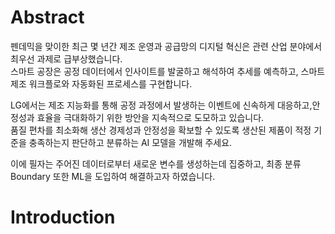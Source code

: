 # Abstract
펜데믹을 맞이한 최근 몇 년간 제조 운영과 공급망의 디지털 혁신은 관련 산업 분야에서 최우선 과제로 급부상했습니다.  
스마트 공장은 공정 데이터에서 인사이트를 발굴하고 해석하여 추세를 예측하고, 스마트 제조 워크플로와 자동화된 프로세스를 구현합니다.  

LG에서는 제조 지능화를 통해 공정 과정에서 발생하는 이벤트에 신속하게 대응하고,안정성과 효율을 극대화하기 위한 방안을 지속적으로 도모하고 있습니다.  
품질 편차를 최소화해 생산 경제성과 안정성을 확보할 수 있도록 생산된 제품이 적정 기준을 충족하는지 판단하고 분류하는 AI 모델을 개발해 주세요.  

이에 필자는 주어진 데이터로부터 새로운 변수를 생성하는데 집중하고, 최종 분류 Boundary 또한 ML을 도입하여 해결하고자 하였습니다.

# Introduction
